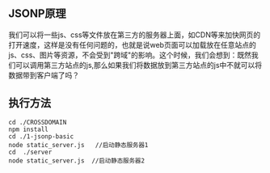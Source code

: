 ## JSONP原理
我们可以将一些js、css等文件放在第三方的服务器上面，如CDN等来加快网页的打开速度，这样是没有任何问题的，也就是说web页面可以加载放在任意站点的js、css、图片等资源，不会受到"跨域"的影响。这个时候，我们会想到：既然我们可以调用第三方站点的js,那么如果我们将数据放到第三方站点的js中不就可以将数据带到客户端了吗？

## 执行方法
```
cd ./CROSSDOMAIN
npm install
cd ./1-jsonp-basic   
node static_server.js   //启动静态服务器1
cd  ./server  
node static_server.js  //启动静态服务器2
```


